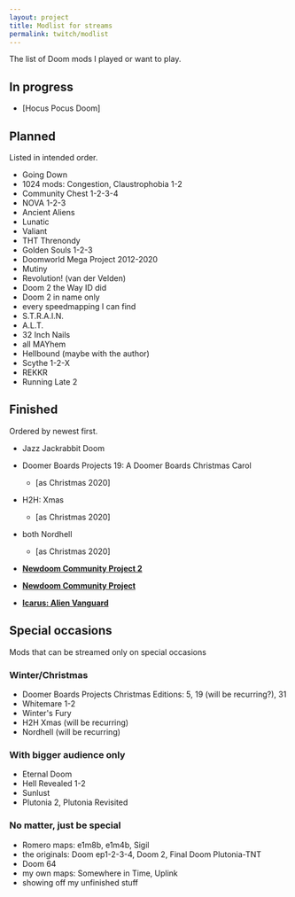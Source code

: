 ```yaml
---
layout: project
title: Modlist for streams
permalink: twitch/modlist
---
```


The list of Doom mods I played or want to play.

## In progress

* [Hocus Pocus Doom]

## Planned

Listed in intended order.

* Going Down
* 1024 mods: Congestion, Claustrophobia 1-2
* Community Chest 1-2-3-4
* NOVA 1-2-3
* Ancient Aliens
* Lunatic
* Valiant
* THT Threnondy
* Golden Souls 1-2-3
* Doomworld Mega Project 2012-2020
* Mutiny
* Revolution! (van der Velden)
* Doom 2 the Way ID did
* Doom 2 in name only
* every speedmapping I can find
* S.T.R.A.I.N.
* A.L.T.
* 32 Inch Nails
* all MAYhem
* Hellbound (maybe with the author)
* Scythe 1-2-X
* REKKR
* Running Late 2

## Finished

Ordered by newest first.

* Jazz Jackrabbit Doom

* Doomer Boards Projects 19: A Doomer Boards Christmas Carol
    * [as Christmas 2020]

* H2H: Xmas
    * [as Christmas 2020]

* both Nordhell
    * [as Christmas 2020]

* [**Newdoom Community Project 2**](https://katamori.github.io/twitch/stream-archive#newdoom-community-project-2)

* [**Newdoom Community Project**](https://katamori.github.io/twitch/stream-archive#newdoom-community-project)

* [**Icarus: Alien Vanguard**](https://katamori.github.io/twitch/stream-archive#icarus-alien-vanguard)

## Special occasions

Mods that can be streamed only on special occasions

### Winter/Christmas

* Doomer Boards Projects Christmas Editions: 5, 19 (will be recurring?), 31
* Whitemare 1-2
* Winter's Fury
* H2H Xmas (will be recurring)
* Nordhell (will be recurring)

### With bigger audience only

* Eternal Doom
* Hell Revealed 1-2
* Sunlust
* Plutonia 2, Plutonia Revisited

### No matter, just be special

* Romero maps: e1m8b, e1m4b, Sigil
* the originals: Doom ep1-2-3-4, Doom 2, Final Doom Plutonia-TNT
* Doom 64
* my own maps: Somewhere in Time, Uplink
* showing off my unfinished stuff